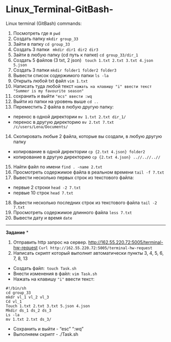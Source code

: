 # Linux_Terminal-GitBash-

Linux terminal (GitBash) commands:

1) Посмотреть где я `pwd`
2) Создать папку `mkdir group_33`
3) Зайти в папку `cd group_33`
4) Создать 3 папки ` mkdir dir1 dir2 dir3`
5) Зайти в любую папку (cd путь к папке) `cd group_33/dir_1`
6) Создать 5 файлов (3 txt, 2 json) ` touch 1.txt 2.txt 3.txt 4.json 5.json`
7) Создать 3 папки `mkdir folder1 folder2 folder3`
8) Вывести список содержимого папки `ls -la` 
9) Открыть любой txt файл `vim 1.txt` 
10) Написать туда любой текст `нажать на клавишу "i" ввести текст "Summer is my favourite season"`
11) сохранить и выйти `"ecs" ввести :wq`
12) Выйти из папки на уровень выше `cd ..`
13) Переместить 2 файла в любую другую папку:
+ перенос в одной директории `mv 1.txt 2.txt dir_1/` 
+ перенос в другую директорию `mv 2.txt 7.txt /c/users/Lena/Documents/` 
14) Скопировать любые 2 файла, которые вы создали, в любую другую папку 
+ копирование в одной директории `cp {2.txt 4.json} folder2`
+ копирование в другую директорию `cp {2.txt 4.json} ..//..//..//`
15) Найти файл по имени `find . -name 2.txt`
16) Просмотреть содержимое файла в реальном времени `tail -f 7.txt`
17) Вывести несколько первых строк из текстового файла:
+ первые 2 строки `head -2 7.txt` 
+ первые 10 строк `head 7.txt`
18) Вывести несколько последних строк из текстового файла `tail -2 7.txt` 
19) Просмотреть содержимое длинного файла `less 7.txt`
20) Вывести дату и время `date`

---
**Задание** *
1) Отправить http запрос на сервер.
http://162.55.220.72:5005/terminal-hw-request
`Curl http://162.55.220.72:5005/terminal-hw-request `
2) Написать скрипт который выполнит автоматически пункты 3, 4, 5, 6, 7, 8, 13

+ Создать файл:` touch Task.sh`
+ Внести изменения в файл: `vim Task.sh`
+ Нажать на клавишу `"i"` ввести текст:

 ```
 #!/bin/sh
cd group_33
mkdr vl_1 vl_2 vl_3
Cd vl_1
Touch 1.txt 2.txt 3.txt 5.json 4.json
Mkdir ds_1 ds_2 ds_3
Ls -la
mv 1.txt 2.txt ds_3/
```



+ Сохранить и выйти - “esc” “:wq”
+ Выполняем скрипт - ./Task.sh


